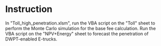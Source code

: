# Instruction
In "Toll_high_penetration.xlsm", run the VBA script on the "Toll" sheet to perform the Monte Carlo simulation for the base fee calculation. Run the VBA script on the "NPV+Energy" sheet to forecast the penetration of DWPT-enabled E-trucks.
 
